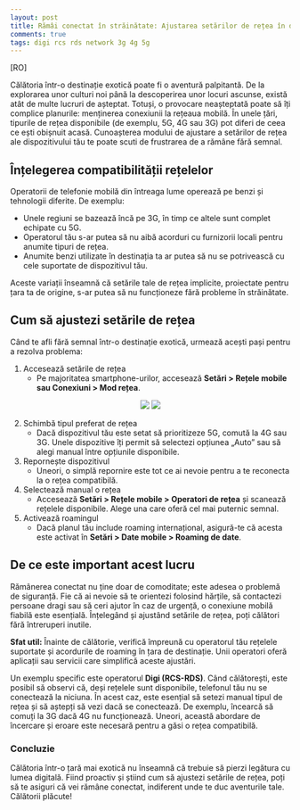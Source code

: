```yaml
---
layout: post
title: Rămâi conectat în străinătate: Ajustarea setărilor de rețea în destinații exotice
comments: true
tags: digi rcs rds network 3g 4g 5g
---
```


[RO]

Călătoria într-o destinație exotică poate fi o aventură palpitantă. De la explorarea unor culturi noi până la descoperirea unor locuri ascunse, există atât de multe lucruri de așteptat. Totuși, o provocare neașteptată poate să îți complice planurile: menținerea conexiunii la rețeaua mobilă. În unele țări, tipurile de rețea disponibile (de exemplu, 5G, 4G sau 3G) pot diferi de ceea ce ești obișnuit acasă. Cunoașterea modului de ajustare a setărilor de rețea ale dispozitivului tău te poate scuti de frustrarea de a rămâne fără semnal.

## Înțelegerea compatibilității rețelelor
Operatorii de telefonie mobilă din întreaga lume operează pe benzi și tehnologii diferite. De exemplu:
- Unele regiuni se bazează încă pe 3G, în timp ce altele sunt complet echipate cu 5G.
- Operatorul tău s-ar putea să nu aibă acorduri cu furnizorii locali pentru anumite tipuri de rețea.
- Anumite benzi utilizate în destinația ta ar putea să nu se potrivească cu cele suportate de dispozitivul tău.

Aceste variații înseamnă că setările tale de rețea implicite, proiectate pentru țara ta de origine, s-ar putea să nu funcționeze fără probleme în străinătate.

## Cum să ajustezi setările de rețea
Când te afli fără semnal într-o destinație exotică, urmează acești pași pentru a rezolva problema:

1. Accesează setările de rețea
    - Pe majoritatea smartphone-urilor, accesează **Setări > Rețele mobile sau Conexiuni > Mod rețea**.

<p align="center">
    <img src="{{ site.baseurl }}/images/roaming/ios-settings-cellular-options.png"/>
    <img src="{{ site.baseurl }}/images/roaming/network-mode.jpg"/>
</p>

2. Schimbă tipul preferat de rețea
    - Dacă dispozitivul tău este setat să prioritizeze 5G, comută la 4G sau 3G. Unele dispozitive îți permit să selectezi opțiunea „Auto” sau să alegi manual între opțiunile disponibile.
3. Repornește dispozitivul
    - Uneori, o simplă repornire este tot ce ai nevoie pentru a te reconecta la o rețea compatibilă.
4. Selectează manual o rețea
    - Accesează **Setări > Rețele mobile > Operatori de rețea** și scanează rețelele disponibile. Alege una care oferă cel mai puternic semnal.
5. Activează roamingul
    - Dacă planul tău include roaming internațional, asigură-te că acesta este activat în **Setări > Date mobile > Roaming de date**.

## De ce este important acest lucru
Rămânerea conectat nu ține doar de comoditate; este adesea o problemă de siguranță. Fie că ai nevoie să te orientezi folosind hărțile, să contactezi persoane dragi sau să ceri ajutor în caz de urgență, o conexiune mobilă fiabilă este esențială. Înțelegând și ajustând setările de rețea, poți călători fără întreruperi inutile.

**Sfat util:** Înainte de călătorie, verifică împreună cu operatorul tău rețelele suportate și acordurile de roaming în țara de destinație. Unii operatori oferă aplicații sau servicii care simplifică aceste ajustări.

Un exemplu specific este operatorul **Digi (RCS-RDS)**. Când călătorești, este posibil să observi că, deși rețelele sunt disponibile, telefonul tău nu se conectează la niciuna. În acest caz, este esențial să setezi manual tipul de rețea și să aștepți să vezi dacă se conectează. De exemplu, încearcă să comuți la 3G dacă 4G nu funcționează. Uneori, această abordare de încercare și eroare este necesară pentru a găsi o rețea compatibilă.

### Concluzie
Călătoria într-o țară mai exotică nu înseamnă că trebuie să pierzi legătura cu lumea digitală. Fiind proactiv și știind cum să ajustezi setările de rețea, poți să te asiguri că vei rămâne conectat, indiferent unde te duc aventurile tale. Călătorii plăcute!

